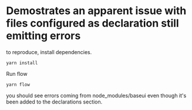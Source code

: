 # Demostrates an apparent issue with files configured as declaration still emitting errors


to reproduce, install dependencies.

````
yarn install
````

Run flow

````
yarn flow
````


you should see errors coming from node_modules/baseui even though it's been added to the declarations section.
